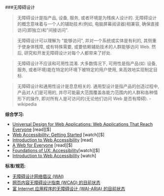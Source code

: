 ###无障碍设计

>无障碍设计是指产品, 设备, 服务, 或者环境是为残疾人设计的. 无障碍设计的概念意味着与一个人的辅助技术(例如, 电脑屏幕阅读器)相兼容, 确保直接访问(即独立)和"间接访问".

>无障碍设计可以理解为 "能够访问", 并对一个系统或实体是有利的, 其侧重于使身体残障, 或有特殊需要, 或要依赖辅助技术的人群能够访问 Web. 然后, 研究和开发无障碍设计对每个人都带来了好处.

>无障碍设计不应该和可用性混淆. 大多数情况下, 可用性是指产品(如: 设备, 服务, 或者环境)能在特定的环境下被特定的用户使用, 来高效地实现制定目标.

>无障碍设计和通用性设计是息息相关的. 通用型设计是指产品的创造过程中, 产品对人们是可用的, 并尽可能最大范围覆盖各能力范围内的人群和各种情形下的操作, 即对所有人是可访问的(无论他们访问 Web 是否有障碍). - wikipedia

**综合学习:**
<ul>
<li><a href="http://www.amazon.com/Universal-Design-Web-Applications-Everyone/dp/0596518730/ref=sr_1_1" target="_blank">Universal Design for Web Applications: Web Applications That Reach Everyone</a> [read][$]</li>
<li><a href="http://www.pluralsight.com/courses/web-accessibility-getting-started" target="_blank">Web Accessibility: Getting Started</a> [watch][$]</li>
<li><a href="https://www.w3.org/WAI/intro/accessibility.php" target="_blank">Introduction to Web Accessibility</a> [read]</li>
<li><a href="http://rosenfeldmedia.com/books/a-web-for-everyone/" target="_blank">A Web for Everyone</a> [read][$]</li>
<li><a href="http://www.lynda.com/Web-Accessibility-tutorials/Foundations-UX-Accessibility/156957-2.html" target="_blank">Foundations of UX: Accessibility</a>[watch][$] </li>
<li><a href="https://webaccessibility.withgoogle.com/course" target="_blank">Introduction to Web Accessibility</a> [watch]</li>
</ul>

**标准/规范:**

* [无障碍设计网络倡议 (WAI)](http://www.w3.org/WAI/)
* [网页内容无障碍设计指南 (WCAG) 的目前状态](http://www.w3.org/standards/techs/wcag#w3c_all)
* [富 Internet 应用程序的无障碍设计 (WAI-ARIA) 的目前状态](http://www.w3.org/standards/techs/aria#w3c_all)